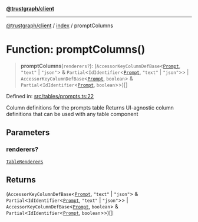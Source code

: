 [**@trustgraph/client**](../../README.md)

***

[@trustgraph/client](../../README.md) / [index](../README.md) / promptColumns

# Function: promptColumns()

> **promptColumns**(`renderers?`): (`AccessorKeyColumnDefBase`\<[`Prompt`](../type-aliases/Prompt.md), `"text"` \| `"json"`\> & `Partial`\<`IdIdentifier`\<[`Prompt`](../type-aliases/Prompt.md), `"text"` \| `"json"`\>\> \| `AccessorKeyColumnDefBase`\<[`Prompt`](../type-aliases/Prompt.md), `boolean`\> & `Partial`\<`IdIdentifier`\<[`Prompt`](../type-aliases/Prompt.md), `boolean`\>\>)[]

Defined in: [src/tables/prompts.ts:22](https://github.com/trustgraph-ai/trustgraph-ts-client/blob/9a2bad46722f27bb783391eed1d9289614cc905a/src/tables/prompts.ts#L22)

Column definitions for the prompts table
Returns UI-agnostic column definitions that can be used with any table component

## Parameters

### renderers?

[`TableRenderers`](../../types/interfaces/TableRenderers.md)

## Returns

(`AccessorKeyColumnDefBase`\<[`Prompt`](../type-aliases/Prompt.md), `"text"` \| `"json"`\> & `Partial`\<`IdIdentifier`\<[`Prompt`](../type-aliases/Prompt.md), `"text"` \| `"json"`\>\> \| `AccessorKeyColumnDefBase`\<[`Prompt`](../type-aliases/Prompt.md), `boolean`\> & `Partial`\<`IdIdentifier`\<[`Prompt`](../type-aliases/Prompt.md), `boolean`\>\>)[]
